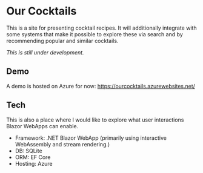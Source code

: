 # Our Cocktails
This is a site for presenting cocktail recipes. It will additionally integrate with some systems that make it possible to explore these via search and by recommending popular and similar cocktails.

*This is still under development.*

## Demo
A demo is hosted on Azure for now: https://ourcocktails.azurewebsites.net/

## Tech
This is also a place where I would like to explore what user interactions Blazor WebApps can enable.

- Framework: .NET Blazor WebApp (primarily using interactive WebAssembly and stream rendering.)
- DB: SQLite
- ORM: EF Core
- Hosting: Azure